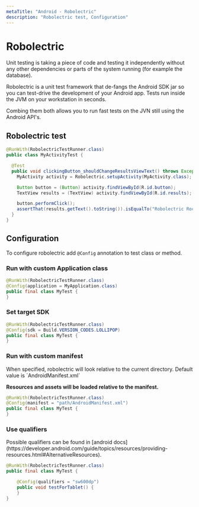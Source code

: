 ```yaml
---
metaTitle: "Android - Robolectric"
description: "Robolectric test, Configuration"
---
```


# Robolectric


Unit testing is taking a piece of code and testing it independently without any other dependencies or parts of the system running (for example the database).

Robolectric is a unit test framework that de-fangs the Android SDK jar so you can test-drive the development of your Android app. Tests run inside the JVM on your workstation in seconds.

Combing them both allows you to run fast tests on the JVN still using the Android API's.



## Robolectric test


```java
@RunWith(RobolectricTestRunner.class)
public class MyActivityTest {

  @Test
  public void clickingButton_shouldChangeResultsViewText() throws Exception {
    MyActivity activity = Robolectric.setupActivity(MyActivity.class);

    Button button = (Button) activity.findViewById(R.id.button);
    TextView results = (TextView) activity.findViewById(R.id.results);

    button.performClick();
    assertThat(results.getText().toString()).isEqualTo("Robolectric Rocks!");
  }
}

```



## Configuration


To configure robolectric add `@Config` annotation to test class or method.

<h3>Run with custom Application class</h3>

```java
@RunWith(RobolectricTestRunner.class)
@Config(application = MyApplication.class)
public final class MyTest {
}

```

<h3>Set target SDK</h3>

```java
@RunWith(RobolectricTestRunner.class)
@Config(sdk = Build.VERSION_CODES.LOLLIPOP)
public final class MyTest {
}

```

<h3>Run with custom manifest</h3>
When specified, robolectric will look relative to the current directory.
Default value is `AndroidManifest.xml`

**Resources and assets will be loaded relative to the manifest.**

```java
@RunWith(RobolectricTestRunner.class)
@Config(manifest = "path/AndroidManifest.xml")
public final class MyTest {
}

```

<h3>Use qualifiers</h3>
Possible qualifiers can be found in [android docs](https://developer.android.com/guide/topics/resources/providing-resources.html#AlternativeResources).

```java
@RunWith(RobolectricTestRunner.class)
public final class MyTest {

    @Config(qualifiers = "sw600dp")
    public void testForTablet() {
    }
}

```


